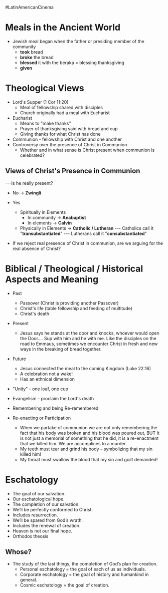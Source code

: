 #LatinAmericanCinema
# Meals in the Ancient World
- Jewish meal began when the father or presiding member of the community
	- **took** bread
	- **broke** the bread
	- **blessed** it with the beraka = blessing thanksgiving
	- **given**

# Theological Views
- Lord's Supper (1 Cor 11:20)
	- Meal of fellowship shared with disciples
	- Church originally had a meal with Eucharist
- Eucharist
	- Means to "make thanks"
	- Prayer of thanksgiving said with bread and cup
	- Giving thanks for what Christ has done
- Communion - fellowship with Christ and one another
- Controversy over the presence of Christ in Communion
	- Whether and in what sense is Christ present when communion is celebrated?

## Views of Christ's Presence in Communion
---Is he really present?
- No -> **Zwingli**
- Yes
	- Spiritually in Elements
		- In community -> **Anabaptist**
		- In elements -> **Calvin**
	- Physically in Elements -> **Catholic / Lutheran**
		--- Catholics call it "**transubstantiated**"
		--- Lutherans call it "**consubstantiated**"

- If we reject real presence of Christ in communion, are we arguing for the real absence of Christ?

# Biblical / Theological / Historical Aspects and Meaning
- Past
	- Passover (Christ is providing another Passover)
	- Christ's life (table fellowship and feeding of multitude)
	- Christ's death
- Present
	- Jesus says he stands at the door and knocks, whoever would open the Door.... Sup with him and he with me. Like the disciples on the road to Emmaus, sometimes we encounter Christ in fresh and new ways in the breaking of bread together.
- Future
	- Jesus connected the meal to the coming Kingdom (Luke 22:16)
	- A celebration not a wake!
	- Has an ethnical dimension

- "Unity" - one loaf, one cup
- Evangelism - proclaim the Lord's death
- Remembering and being Re-remembered

- Re-enacting or Participation 
	- When we partake of communion we are not only remembering the fact that his body was broken and his blood was poured out, BUT It is not just a memorial of something that he did, it is a re-enactment that we killed him. We are accomplices to a murder.  
	- My teeth must tear and grind his body – symbolizing that my sin killed him!  
	- My throat must swallow the blood that my sin and guilt demanded!

# Eschatology
- The goal of our salvation. 
- Our eschatological hope. 
- The completion of our salvation. 
- We’ll be perfectly conformed to Christ.  
- Includes resurrection. 
- We’ll be spared from God’s wrath. 
- Includes the renewal of creation. 
- Heaven is not our final hope. 
- Orthodox theosis

## Whose?
- The study of the last things, the completion of God’s plan for creation.  
	- Personal eschatology = the goal of each of us as individuals.  
	- Corporate eschatology = the goal of history and humankind in general.  
	- Cosmic eschatology = the goal of creation.